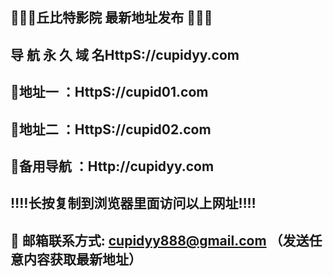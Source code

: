 ## 🌹🌹🌹丘比特影院 最新地址发布 🌹🌹🌹
## 导 航 永 久 域 名HttpS://cupidyy.com
## 🌹地址一 ：HttpS://cupid01.com
## 🌹地址二 ：HttpS://cupid02.com
## 🌹备用导航 ：Http://cupidyy.com
## ‼️‼️长按复制到浏览器里面访问以上网址‼️‼️
## 📧 邮箱联系方式: cupidyy888@gmail.com （发送任意内容获取最新地址）
